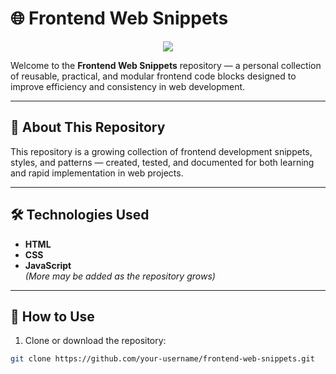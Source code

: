 # 🌐 Frontend Web Snippets

<p align="center">
  <img src="https://img.shields.io/badge/Web-Development-00bfff?style=flat-square" />
</p>

Welcome to the **Frontend Web Snippets** repository — a personal collection of reusable, practical, and modular frontend code blocks designed to improve efficiency and consistency in web development.

---

## 📁 About This Repository

This repository is a growing collection of frontend development snippets, styles, and patterns — created, tested, and documented for both learning and rapid implementation in web projects.

---

## 🛠️ Technologies Used

- **HTML**
- **CSS**
- **JavaScript**  
*(More may be added as the repository grows)*

---

## 🚀 How to Use

1. Clone or download the repository:
```bash
git clone https://github.com/your-username/frontend-web-snippets.git

